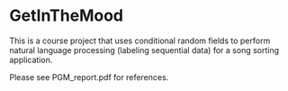 # GetInTheMood
This is a course project that uses conditional random fields to perform natural language processing (labeling sequential data) for a song sorting application.

Please see PGM_report.pdf for references. 
